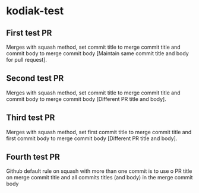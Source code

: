 # kodiak-test

## First test PR

Merges with squash method, set commit title to merge commit title and commit body to merge commit body [Maintain same commit title and body for pull request].

## Second test PR

Merges with squash method, set commit title to merge commit title and commit body to merge commit body [Different PR title and body].

## Third test PR

Merges with squash method, set first commit title to merge commit title and first commit body to merge commit body [Different PR title and body].

## Fourth test PR

Github default rule on squash with more than one commit is to use o PR title on merge commit title and all commits titles (and body) in the merge commit body